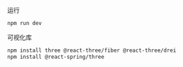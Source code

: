 运行
```bash
npm run dev
```
可视化库
```bash
npm install three @react-three/fiber @react-three/drei
npm install @react-spring/three
```